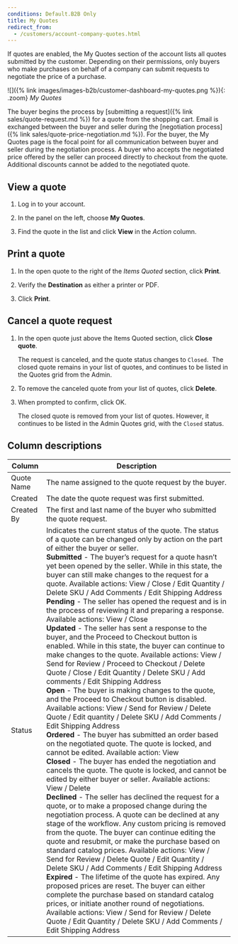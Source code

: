 ```yaml
---
conditions: Default.B2B Only
title: My Quotes
redirect_from:
  - /customers/account-company-quotes.html
---
```


If quotes are enabled, the My Quotes section of the account lists all quotes submitted by the customer. Depending on their permissions, only buyers who make purchases on behalf of a company can submit requests to negotiate the price of a purchase.

![]({% link images/images-b2b/customer-dashboard-my-quotes.png %}){: .zoom}
_My Quotes_

The buyer begins the process by [submitting a request]({% link sales/quote-request.md %}) for a quote from the shopping cart. Email is exchanged between the buyer and seller during the [negotiation process]({% link sales/quote-price-negotiation.md %}). For the buyer, the My Quotes page is the focal point for all communication between buyer and seller during the negotiation process. A buyer who accepts the negotiated price offered by the seller can proceed directly to checkout from the quote. Additional discounts cannot be added to the negotiated quote.

## View a quote

1. Log in to your account.

1. In the panel on the left, choose **My Quotes**.

1. Find the quote in the list and click **View** in the _Action_ column.

## Print a quote

1. In the open quote to the right of the _Items Quoted_ section, click **Print**.

1. Verify the **Destination** as either a printer or PDF.

1. Click **Print**.

## Cancel a quote request

1. In the open quote just above the Items Quoted section, click **Close quote**.

   The request is canceled, and the quote status changes to `Closed`.  The closed quote remains in your list of quotes, and continues to be listed in the Quotes grid from the Admin.

1. To remove the canceled quote from your list of quotes, click **Delete**.

1. When prompted to confirm, click <span class="btn">OK</span>.

   The closed quote is removed from your list of quotes. However, it continues to be listed in the Admin Quotes grid, with the `Closed` status.

## Column descriptions

|Column|Description|
|--- |--- |
|Quote Name|The name assigned to the quote request by the buyer.|
|Created|The date the quote request was first submitted.|
|Created By|The first and last name of the buyer who submitted the quote request.|
|Status|Indicates the current status of the quote. The status of a quote can be changed only by action on the part of either the buyer or seller. <br/>**Submitted** - The buyer’s request for a quote hasn’t yet been opened by the seller. While in this state, the buyer can still make changes to the request for a quote. Available actions: View / Close / Edit Quantity / Delete SKU / Add Comments / Edit Shipping Address <br/>**Pending** - The seller has opened the request and is in the process of reviewing it and preparing a response. Available actions: View / Close <br/>**Updated** - The seller has sent a response to the buyer, and the Proceed to Checkout button is enabled. While in this state, the buyer can continue to make changes to the quote. Available actions: View / Send for Review / Proceed to Checkout / Delete Quote / Close / Edit Quantity / Delete SKU / Add comments / Edit Shipping Address <br/>**Open** - The buyer is making changes to the quote, and the Proceed to Checkout button is disabled. Available actions: View / Send for Review / Delete Quote / Edit quantity / Delete SKU / Add Comments / Edit Shipping Address <br/>**Ordered** - The buyer has submitted an order based on the negotiated quote. The quote is locked, and cannot be edited. Available action: View <br/>**Closed** - The buyer has ended the negotiation and cancels the quote. The quote is locked, and cannot be edited by either buyer or seller. Available actions: View / Delete <br/>**Declined** - The seller has declined the request for a quote, or to make a proposed change during the negotiation process. A quote can be declined at any stage of the workflow. Any custom pricing is removed from the quote. The buyer can continue editing the quote and resubmit, or make the purchase based on standard catalog prices. Available actions: View / Send for Review / Delete Quote / Edit Quantity / Delete SKU / Add Comments / Edit Shipping Address <br/>**Expired** - The lifetime of the quote has expired. Any proposed prices are reset. The buyer can either complete the purchase based on standard catalog prices, or initiate another round of negotiations. Available actions: View / Send for Review / Delete Quote / Edit Quantity / Delete SKU / Add Comments / Edit Shipping Address|
